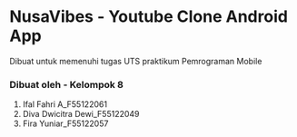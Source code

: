 # NusaVibes - Youtube Clone Android App
Dibuat untuk memenuhi tugas UTS praktikum Pemrograman Mobile

### Dibuat oleh - Kelompok 8
1. Ifal Fahri A_F55122061
2. Diva Dwicitra Dewi_F55122049
3. Fira Yuniar_F55122057
